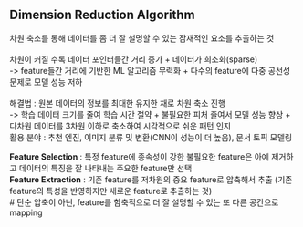 ## **Dimension Reduction Algorithm**
차원 축소를 통해 데이터를 좀 더 잘 설명할 수 있는 잠재적인 요소를 추출하는 것 </br></br>
차원이 커질 수록 데이터 포인터들간 거리 증가 + 데이터가 희소화(sparse) </br>
-> feature들간 거리에 기반한 ML 알고리즘 무력화 + 다수의 feature에 다중 공선성 문제로 모델 성능 저하 </br></br>
해결법 : 원본 데이터의 정보를 최대한 유지한 채로 차원 축소 진행</br>
-> 학습 데이터 크기를 줄여 학습 시간 절약 + 불필요한 피처 줄여서 모델 성능 향상 + 다차원 데이터를 3차원 이하로 축소하여 시각적으로 쉬운 패턴 인지 </br>
활용 분야 : 추천 엔진, 이미지 분류 및 변환(CNN이 성능이 더 높음), 문서 토픽 모델링</br>

**Feature Selection** : 특정 feature에 종속성이 강한 불필요한 feature은 아예 제거하고 데이터의 특징을 잘 나타내는 주요한 feature만 선택 </br>
**Feature Extraction** : 기존 feature를 저차원의 중요 feature로 압축해서 추출 (기존 feature의 특성을 반영하지만 새로운 feature로 추출하는 것) </br>
\# 단순 압축이 아닌, feature를 함축적으로 더 잘 설명할 수 있는 또 다른 공간으로 mapping 